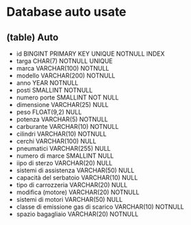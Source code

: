 # Database auto usate

## (table) Auto
- id                                    BINGINT PRIMARY KEY UNIQUE NOTNULL INDEX
- targa                                 CHAR(7) NOTNULL UNIQUE
- marca                                 VARCHAR(100) NOTNULL
- modello                               VARCHAR(200) NOTNULL
- anno                                  YEAR NOTNULL
- posti                                 SMALLINT NOTNULL
- numero porte                          SMALLINT NOT NULL
- dimensione                            VARCHAR(25) NULL
- peso                                  FLOAT(9,2) NULL
- potenza                               VARCHAR(5) NOTNULL
- carburante                            VARCHAR(10) NOTNULL
- cilindri                              VARCHAR(10) NOTNULL
- cerchi                                VARCHAR(100) NULL
- pneumatici                            VARCHAR(255) NULL
- numero di marce                       SMALLINT NULL
- iipo di sterzo                        VARCHAR(20) NULL
- sistemi di assistenza                 VARCHAR(50) NULL
- capacità del serbatoio                VARCHAR(10) NULL
- tipo di carrozzeria                   VARCHAR(20) NULL
- modifica (motore)                     VARCHAR(20) NOTNULL
- sistemi di motori                     VARCHAR(50) NULL
- classe di emissione gas di scarico    VARCHAR(10) NOTNULL
- spazio bagagliaio                     VARCHAR(20) NOTNULL